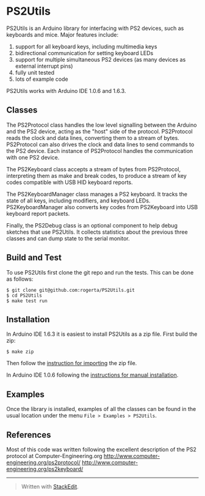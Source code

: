 PS2Utils
========
PS2Utils is an Arduino library for interfacing with PS2 devices, such as keyboards and mice.  Major features include:

1. support for all keyboard keys, including multimedia keys
2. bidirectional communication for setting keyboard LEDs
3. support for multiple simultaneous PS2 devices (as many devices as external interrupt pins)
4. fully unit tested
5. lots of example code

PS2Utils works with Arduino IDE 1.0.6 and 1.6.3.

Classes
-------
The PS2Protocol class handles the low level signalling between the Arduino and the PS2 device, acting as the "host" side of the protocol.  PS2Protocol reads the clock and data lines, converting them to a stream of bytes.  PS2Protocol can also drives the clock and data lines to send commands to the PS2 device.  Each instance of PS2Protocol handles the communication with one PS2 device.

The PS2Keyboard class accepts a stream of bytes from PS2Protocol, interpreting them as make and break codes, to produce a stream of key codes compatible with USB HID keyboard reports.

The PS2KeyboardManager class manages a PS2 keyboard.  It tracks the state of all keys, including modifiers, and keyboard LEDs.  PS2KeyboardManager also converts key codes from PS2Keyboard into USB keyboard report packets.

Finally, the PS2Debug class is an optional component to help debug sketches that use PS2Utils.  It collects statistics about the previous three classes and can dump state to the serial monitor.

Build and Test
--------------
To use PS2Utils first clone the git repo and run the tests.  This can be done as follows:
```
$ git clone git@github.com:rogerta/PS2Utils.git
$ cd PS2Utils
$ make test run
```

Installation
------------
In Arduino IDE 1.6.3 it is easiest to install PS2Utils as a zip file.  First build the zip:
```
$ make zip
```
Then follow the [instruction for importing](http://www.arduino.cc/en/Guide/Libraries#toc4) the zip file.

In Arduino IDE 1.0.6 following the [instructions for manual installation](http://www.arduino.cc/en/Guide/Libraries#toc5).

Examples
--------
Once the library is installed, examples of all the classes can be found in the usual location under the menu `File > Examples > PS2Utils`.

References
----------
Most of this code was written following the excellent description of the PS2 protocol at Computer-Engineering.org
http://www.computer-engineering.org/ps2protocol/
http://www.computer-engineering.org/ps2keyboard/

----

> Written with [StackEdit](https://stackedit.io/).
